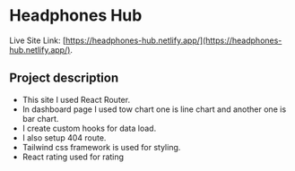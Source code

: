 # Headphones Hub

Live Site Link: [https://headphones-hub.netlify.app/](https://headphones-hub.netlify.app/).

## Project description

- This site I used React Router.
- In dashboard page I used tow chart one is line chart and another one is bar chart.
- I create custom hooks for data load.
- I also setup 404 route.
- Tailwind css framework is used for styling.
- React rating used for rating

